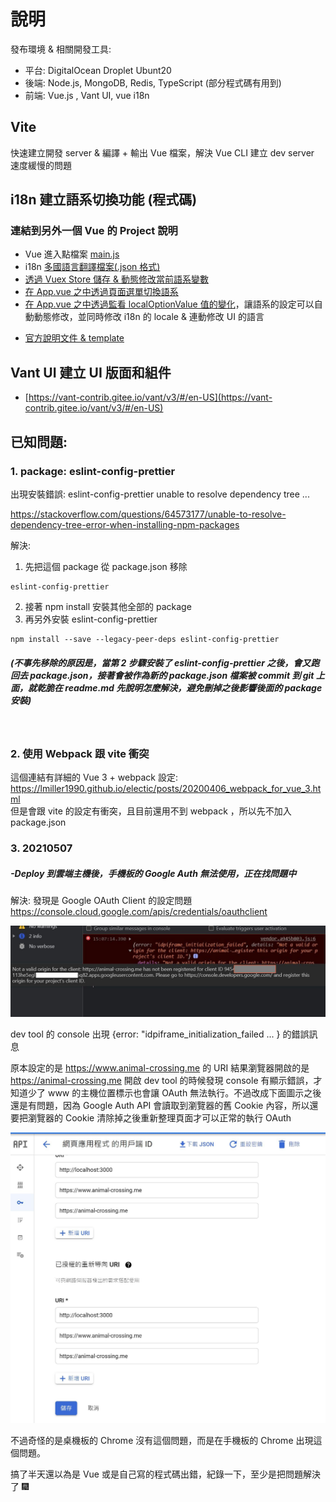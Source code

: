 # 說明

發布環境 & 相關開發工具:

- 平台: DigitalOcean Droplet Ubunt20
- 後端: Node.js, MongoDB, Redis, TypeScript (部分程式碼有用到)
- 前端: Vue.js , Vant UI, vue i18n

## Vite

快速建立開發 server & 編譯 + 輸出 Vue 檔案，解決 Vue CLI 建立 dev server 速度緩慢的問題

## i18n 建立語系切換功能 (程式碼)

### 連結到另外一個 Vue 的 Project 說明

- Vue 進入點檔案 [main.js](https://github.com/avgsteve/Vue-ElementPlus-i18n/blob/1ecca8f513fa64baa5a2bc7875e8f0cf09969aec/frontEnd/src/main.ts#L5)
- i18n [多國語言翻譯檔案(.json 格式)](https://github.com/avgsteve/Vue-ElementPlus-i18n/tree/main/frontEnd/src/locales)
- [透過 Vuex Store 儲存 & 動態修改當前語系變數](https://github.com/avgsteve/Vue-ElementPlus-i18n/blob/main/frontEnd/store/index.ts)
- [在 App.vue 之中透過頁面選單切換語系](https://github.com/avgsteve/Vue-ElementPlus-i18n/blob/1ecca8f513fa64baa5a2bc7875e8f0cf09969aec/frontEnd/src/App.vue#L14)
- [在 App.vue 之中透過監看 localOptionValue 值的變化](https://github.com/avgsteve/Vue-ElementPlus-i18n/blob/bff416e0f3a3ab4e988c28e820d8eeaec62cecf8/frontEnd/src/App.vue#L73)，讓語系的設定可以自動動態修改，並同時修改 i18n 的 locale & 連動修改 UI 的語言

* [官方說明文件 & template](https://github.com/intlify/vue-i18n-loader)

## Vant UI 建立 UI 版面和組件

- [https://vant-contrib.gitee.io/vant/v3/#/en-US](https://vant-contrib.gitee.io/vant/v3/#/en-US)

## 已知問題:

### 1. package: eslint-config-prettier

出現安裝錯誤:
eslint-config-prettier unable to resolve dependency tree ...

https://stackoverflow.com/questions/64573177/unable-to-resolve-dependency-tree-error-when-installing-npm-packages

解決:

1. 先把這個 package 從 package.json 移除

```
eslint-config-prettier
```

2. 接著 npm install 安裝其他全部的 package
3. 再另外安裝 eslint-config-prettier

```
npm install --save --legacy-peer-deps eslint-config-prettier
```

##### (不事先移除的原因是，當第 2 步驟安裝了 eslint-config-prettier 之後，會又跑回去 package.json，接著會被作為新的 package.json 檔案被 commit 到 git 上面，就乾脆在 readme.md 先說明怎麼解決，避免刪掉之後影響後面的 package 安裝)

  <br>

### 2. 使用 Webpack 跟 vite 衝突

這個連結有詳細的 Vue 3 + webpack 設定: <br>
https://lmiller1990.github.io/electic/posts/20200406_webpack_for_vue_3.html
<br>但是會跟 vite 的設定有衝突，且目前還用不到 webpack ，所以先不加入 package.json

### 3. 20210507

##### -Deploy 到雲端主機後，手機板的 Google Auth 無法使用，正在找問題中

解決: 發現是 Google OAuth Client 的設定問題
https://console.cloud.google.com/apis/credentials/oauthclient

![截圖](https://github.com/avgsteve/vue-acnh/blob/main/screenshot/Google%20Oauth%20%E7%9A%84%E5%95%8F%E9%A1%8C.jpg?raw=true)

dev tool 的 console 出現 {error: "idpiframe_initialization_failed ... } 的錯誤訊息

原本設定的是 https://www.animal-crossing.me 的 URI
結果瀏覽器開啟的是 https://animal-crossing.me
開啟 dev tool 的時候發現 console 有顯示錯誤，才知道少了 www 的主機位置標示也會讓 OAuth 無法執行。不過改成下面圖示之後還是有問題，因為 Google Auth API 會讀取到瀏覽器的舊 Cookie 內容，所以還要把瀏覽器的 Cookie 清除掉之後重新整理頁面才可以正常的執行 OAuth

![截圖](https://github.com/avgsteve/vue-acnh/blob/main/screenshot/Google%20Oauth%20%E7%9A%84%E5%95%8F%E9%A1%8C-%E8%A7%A3%E6%B1%BA.jpg?raw=true)

不過奇怪的是桌機板的 Chrome 沒有這個問題，而是在手機板的 Chrome 出現這個問題。

搞了半天還以為是 Vue 或是自己寫的程式碼出錯，紀錄一下，至少是把問題解決了 🎆
